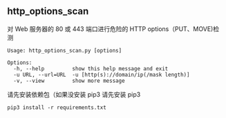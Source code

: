 ## http_options_scan

对 Web 服务器的 80 或 443 端口进行危险的 HTTP options（PUT、MOVE)检测

	Usage: http_options_scan.py [options]

	Options:
	  -h, --help         show this help message and exit
	  -u URL, --url=URL  -u [http(s)://domain/ip(/mask length)]
	  -v, --view         show more message

请先安装依赖包（如果没安装 pip3 请先安装 pip3

	pip3 install -r requirements.txt
